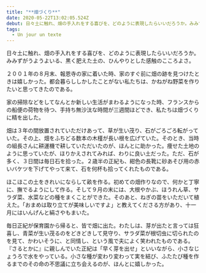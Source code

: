 ```yaml
---
title: "**畑づくり**"
date: 2020-05-22T13:02:05.524Z
debut: 日々土に触れ、畑の手入れをする喜びを、どのように表現したらいいだろうか。みみずがうようよいる、黒く肥えた土の、ひんやりとした感触のこころよさ。
tags:
  - Un jour un texte
---
```

日々土に触れ、畑の手入れをする喜びを、どのように表現したらいいだろうか。みみずがうようよいる、黒く肥えた土の、ひんやりとした感触のこころよさ。

２００１年の８月末、報恩寺の家に着いた時、家のすぐ前に畑の跡を見つけたときは嬉しかった。都会暮らししかしたことがない私たちは、かねがね野菜を作りたいと思ってきたのである。

家の掃除などをしてなんとか新しい生活がまわるようになった時、フランスからの船便の荷物を待つ、手持ち無沙汰な時間が三週間ほどでき、私たちは畑づくりに精を出した。

畑は３年の間放置されていただけあって、草が生い茂り、石がごろごろ転がっていた。その上、畑をふちどる数本の木槿が長い根を広げていた。そのとき、当時の組長さんに耕運機で耕していただいたのが、ほんとに助かった。痩せた土地のように思っていたが、ほりかえされてみれば、わりに良い土だった。ただ、石が多く、３日間は毎日石を拾った。２歳半の正紀も、紺色の長靴に砂あそび用の赤いバケツを下げてやって来て、石を何杯も拾ってくれたものである。

ほこほこの土をきれいにならして畝を作る。初めての畑作りなので、何かと丁寧に、撫でるようにして作る。そして９月の末には、大根やかぶ、ほうれん草、サラダ菜、水菜などの種をまくことができた。そのあと、ねぎの苗をいただいて植えた。「おまめは取り立てが美味しいですよ」と教えてくださる方があり、十一月にはいんげんと絹さやもまいた。

毎日正紀が保育園から帰ると、皆で畑に出た。わたしは、芽が出たと言っては狂喜し、青菜が生い茂るのをどきどきして見守り、サラダ菜が根切虫に切られたのを見て、かわいそうに、と同情し、という風で夫によく笑われたものである。『さるとかに』に親しんでいた正紀は「早く芽を出せ」といいながら、小さなじょうろで水をやっている。小さな種が変わり変わって実を結び、ふたたび種を作るまでのその命の不思議に立ち会えるのが、ほんとに嬉しかった。